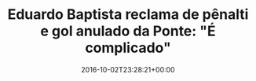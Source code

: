 ---
layout: post
title: "Eduardo Baptista reclama de pênalti e gol anulado da Ponte: \"É complicado\""
date: 2016-10-02T23:28:21+00:00
external_link: "http://globoesporte.globo.com/sp/campinas-e-regiao/futebol/times/ponte-preta/noticia/2016/10/eduardo-baptista-reclama-de-penalti-e-gol-anulado-da-ponte-e-complicado.html"
categories: news globo.com
---